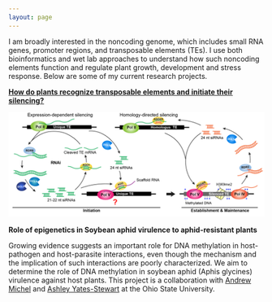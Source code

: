 ```yaml
---
layout: page
---
```

I am broadly interested in the noncoding genome, which includes small RNA genes, promoter regions, and transposable elements (TEs). I use both bioinformatics and wet lab approaches to understand how such noncoding elements function and regulate plant growth, development and stress response. Below are some of my current research projects.

[**How do plants recognize transposable elements and initiate their silencing?**][te]
<div class="row">
    <div class="col-md-12">
        <div class="col-xs-offset-1 col-md-10">
            <img src="/images/Rddm-01.png"/>
        </div>
    </div>
</div>

**Role of epigenetics in Soybean aphid virulence to aphid-resistant plants**

Growing evidence suggests an important role for DNA methylation in host-pathogen and host-parasite interactions, even though the mechanism and the implication of such interactions are poorly characterized. We aim to determine the role of DNA methylation in soybean aphid (Aphis glycines) virulence against host plants. This project is a collaboration with [Andrew Michel](https://entomology.osu.edu/our-people/andrew-michel) and [Ashley Yates-Stewart](https://entomology.osu.edu/our-people/ashley-yates-stewart) at the Ohio State University. 

[te]: /research/te.html
